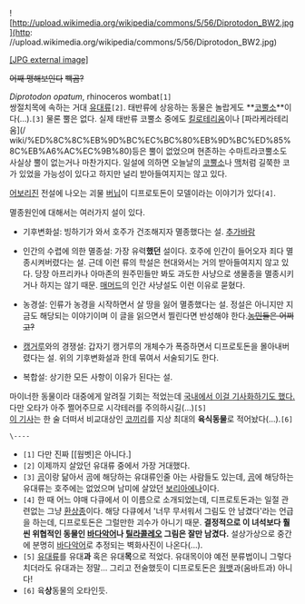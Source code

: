 ![http://upload.wikimedia.org/wikipedia/commons/5/56/Diprotodon_BW2.jpg](http:
//upload.wikimedia.org/wikipedia/commons/5/56/Diprotodon_BW2.jpg)

[[JPG external
image]](http://upload.wikimedia.org/wikipedia/commons/5/56/Diprotodon_BW2.jpg)

<del>어째 맹해보인다</del> <del>빽곰?</del>

_Diprotodon opatum_, rhinoceros wombat`[1]`  
쌍절치목에 속하는 거대 [유대류](%EC%9C%A0%EB%8C%80%EB%A5%98.md)`[2]`. 태반류에 상응하는 동물은 놀랍게도
**[코뿔소](%EC%BD%94%EB%BF%94%EC%86%8C.md)**이다(...).`[3]` 물론 뿔은 없다. 실제 태반류 코뿔소
중에도 [킬로테리움](%ED%82%AC%EB%A1%9C%ED%85%8C%EB%A6%AC%EC%9B%80.md)이나 [파라케라테리움](/
wiki/%ED%8C%8C%EB%9D%BC%EC%BC%80%EB%9D%BC%ED%85%8C%EB%A6%AC%EC%9B%80)등은 뿔이
없었으며 현존하는 수마트라코뿔소도 사실상 뿔이 없는거나 마찬가지다. 일설에 의하면 오늘날의
[코뿔소](%EC%BD%94%EB%BF%94%EC%86%8C.md)나 [맥](%EB%A7%A5.md)처럼 길쭉한 코가 있었을
가능성이 있다고 하지만 널리 받아들여지지는 않고 있다.

[어보리진](%EC%96%B4%EB%B3%B4%EB%A6%AC%EC%A7%84.md) 전설에 나오는 괴물
[버닙](%EB%B2%84%EB%8B%99.md)이 디프로토돈이 모델이라는 이야기가 있다`[4]`.

멸종원인에 대해서는 여러가지 설이 있다.

  * 기후변화설: 빙하기가 와서 호주가 건조해지자 멸종했다는 설. [추가바람](%EC%B6%94%EA%B0%80%EB%B0%94%EB%9E%8C.md)  

  * 인간의 수렵에 의한 멸종설: 가장 유력**했던** 설이다. 호주에 인간이 들어오자 죄다 멸종시켜버렸다는 설. 근데 이런 류의 학설은 현대와서는 거의 받아들여지지 않고 있다. 당장 아프리카나 아마존의 원주민들만 봐도 과도한 사냥으로 생물종을 멸종시키거나 하지는 않기 때문. [매머드](%EB%A7%A4%EB%A8%B8%EB%93%9C.md)의 인간 사냥설도 이런 이유로 묻혔다.  

  * 농경설: 인류가 농경을 시작하면서 살 땅을 잃어 멸종했다는 설. 정설은 아니지만 지금도 해당되는 이야기이며 이 글을 읽으면서 찔린다면 반성해야 한다.<del>[농민](%EB%86%8D%EB%AF%BC.md)들은 어쩌고?</del>  

  * [캥거루](%EC%BA%A5%EA%B1%B0%EB%A3%A8.md)와의 경쟁설: 갑자기 캥거루의 개체수가 폭증하면서 디프로토돈을 몰아내버렸다는 설. 위의 기후변화설과 한데 묶여서 서술되기도 한다.  

  * 복합설: 상기한 모든 사항이 이유가 된다는 설.  

마이너한 동물이라 대중에게 알려질 기회는 적었는데 [국내에서 이걸 기사화하기도
했다.](http://nownews.seoul.co.kr/news/newsView.php?id=20120915601002) 다만 오타가 아주
쩔어주므로 시각테러를 주의하시길(...)`[5]`  
[이 기사](http://blog.naver.com/gjdlsqja45/50150517774)는 한 술 더떠서 비교대상인
[코끼리](%EC%BD%94%EB%81%BC%EB%A6%AC.md)를 지상 최대의 **육식동물**로 적어놨다(...).`[6]`

`\----`

  * `[1]` 다만 진짜 [[웜벳]은 아니다.]
  * `[2]` 이제까지 살았던 유대류 중에서 가장 거대했다.
  * `[3]` [곰](%EA%B3%B0.md)이랑 닮아서 곰에 해당하는 유대류인줄 아는 사람들도 있는데, [곰](%EA%B3%B0.md)에 해당하는 유대류는 호주에는 없었으며 남미에 살았던 [보리아에나](%EB%B3%B4%EB%A6%AC%EC%95%84%EC%97%90%EB%82%98.md)이다.
  * `[4]` 한 때 어느 야매 다큐에서 이 이름으로 소개되었는데, 디프로토돈과는 일절 관련없는 그냥 [환상종](%ED%99%98%EC%83%81%EC%A2%85.md)이다. 해당 다큐에서 '너무 무서워서 그림도 안 남겼다'라는 언급을 하는데, 디프로토돈은 그럴만한 괴수가 아니기 때문. **결정적으로 이 녀석보다 훨씬 위협적인 동물인 [바다악어](%EB%B0%94%EB%8B%A4%EC%95%85%EC%96%B4.md)나 [틸라콜레오](%ED%8B%B8%EB%9D%BC%EC%BD%9C%EB%A0%88%EC%98%A4.md) 그림은 잘만 남겼다.** 설상가상으로 중간에 분명히 [바다악어](%EB%B0%94%EB%8B%A4%EC%95%85%EC%96%B4.md)로 추정되는 벽화사진이 나온다(...).
  * `[5]` [유대류](%EC%9C%A0%EB%8C%80%EB%A5%98.md)를 유대**과** 혹은 유대**목**으로 적었다. 유대목이야 예전 분류법이니 그렇다 치더라도 유대과는 정말... 그리고 전술했듯이 디프로토돈은 [웜뱃](%EC%9B%9C%EB%B1%83.md)과(움바트과) 아니다!
  * `[6]` 육**상**동물의 오타인듯.

